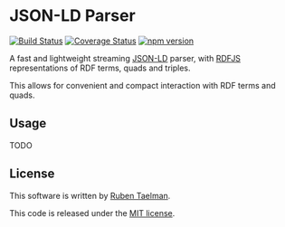 # JSON-LD Parser

[![Build Status](https://travis-ci.org/rubensworks/jsonld-parser.js.svg?branch=master)](https://travis-ci.org/rubensworks/jsonld-parser.js)
[![Coverage Status](https://coveralls.io/repos/github/rubensworks/jsonld-parser.js/badge.svg?branch=master)](https://coveralls.io/github/rubensworks/jsonld-parser.js?branch=master)
[![npm version](https://badge.fury.io/js/jsonld-parser.svg)](https://www.npmjs.com/package/jsonld-parser)

A fast and lightweight streaming [JSON-LD](https://json-ld.org/) parser,
with [RDFJS](https://github.com/rdfjs/representation-task-force/) representations of RDF terms, quads and triples.

This allows for convenient and compact interaction with RDF terms and quads.

## Usage

TODO

## License
This software is written by [Ruben Taelman](http://rubensworks.net/).

This code is released under the [MIT license](http://opensource.org/licenses/MIT).
